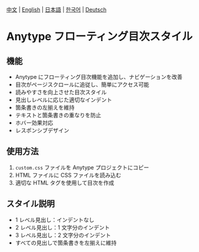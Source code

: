 [中文](../README.md) | [English](README_en-US.md) | [日本語](README_ja-JP.md) | [한국어](README_ko-KR.md) | [Deutsch](README_de-DE.md)

# Anytype フローティング目次スタイル

## 機能
- Anytype にフローティング目次機能を追加し、ナビゲーションを改善
- 目次がページスクロールに追従し、簡単にアクセス可能
- 読みやすさを向上させた目次スタイル
- 見出しレベルに応じた適切なインデント
- 箇条書きの左揃えを維持
- テキストと箇条書きの重なりを防止
- ホバー効果対応
- レスポンシブデザイン

## 使用方法
1. `custom.css` ファイルを Anytype プロジェクトにコピー
2. HTML ファイルに CSS ファイルを読み込む
3. 適切な HTML タグを使用して目次を作成

## スタイル説明
- 1 レベル見出し：インデントなし
- 2 レベル見出し：1 文字分のインデント
- 3 レベル見出し：2 文字分のインデント
- すべての見出しで箇条書きを左揃えに維持 